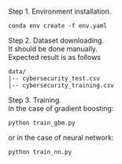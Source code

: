 Step 1. Environment installation.
```
conda env create -f env.yaml
```

Step 2. Dataset downloading. <br>
It should be done manually. <br>
Expected result is as follows 
```
data/
|-- cybersecurity_test.csv
|-- cybersecurity_training.csv
```

Step 3. Training. <br>
In the case of gradient boosting:
```
python train_gbm.py
```
or in the case of neural network:
```
python train_nn.py
```